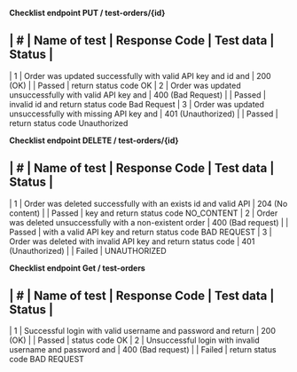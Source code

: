 **Checklist endpoint PUT / test-orders/{id}**

| # | Name of test                                                   | Response Code      | Test data      | Status |
------------------------------------------------------------------------------------------------------------------------
| 1 | Order was updated successfully with valid API key and id and   | 200 (OK)           |                | Passed |
return status code OK
| 2 | Order was updated unsuccessfully with valid API key and        | 400 (Bad Request)  |                | Passed |
invalid id and return status code Bad Request
| 3 | Order was updated unsuccessfully with missing API key and      | 401 (Unauthorized) |                | Passed |
return status code Unauthorized

**Checklist endpoint DELETE / test-orders/{id}**

| # | Name of test                                                   | Response Code      | Test data      | Status |
------------------------------------------------------------------------------------------------------------------------
| 1 | Order was deleted successfully with an exists id and valid API | 204 (No content)   |                | Passed |
key and return status code NO_CONTENT
| 2 | Order was deleted unsuccessfully with a non-existent order     | 400 (Bad request)  |                | Passed |
with a valid API key and return status code BAD REQUEST 
| 3 | Order was deleted with invalid API key and return status code  | 401 (Unauthorized) |                | Failed |
UNAUTHORIZED

**Checklist endpoint Get / test-orders**

| # | Name of test                                                   | Response Code      | Test data      | Status |
------------------------------------------------------------------------------------------------------------------------
| 1 | Successful login with valid username and password and return   | 200 (OK)           |                | Passed |
status code OK
| 2 | Unsuccessful login with invalid username and password and      | 400 (Bad request)  |                | Failed |
return status code BAD REQUEST

